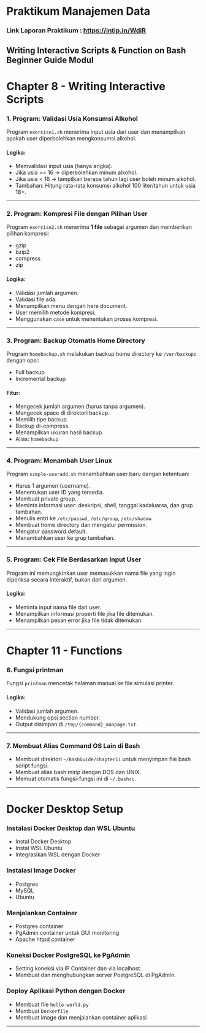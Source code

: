 
# Praktikum Manajemen Data  
### Link Laporan Praktikum : https://intip.in/WdiR

## Writing Interactive Scripts & Function on Bash Beginner Guide Modul

# Chapter 8 - Writing Interactive Scripts

### 1. Program: Validasi Usia Konsumsi Alkohol

Program `exercise1.sh` menerima input usia dari user dan menampilkan apakah user diperbolehkan mengkonsumsi alkohol.

#### Logika:
- Memvalidasi input usia (hanya angka).
- Jika usia >= 16 → diperbolehkan minum alkohol.
- Jika usia < 16 → tampilkan berapa tahun lagi user boleh minum alkohol.
- Tambahan: Hitung rata-rata konsumsi alkohol 100 liter/tahun untuk usia 18+.

---

### 2. Program: Kompresi File dengan Pilihan User

Program `exercise2.sh` menerima **1 file** sebagai argumen dan memberikan pilihan kompresi:
- gzip
- bzip2
- compress
- zip

#### Logika:
- Validasi jumlah argumen.
- Validasi file ada.
- Menampilkan menu dengan here document.
- User memilih metode kompresi.
- Menggunakan `case` untuk menentukan proses kompresi.

---

### 3. Program: Backup Otomatis Home Directory

Program `homebackup.sh` melakukan backup home directory ke `/var/backups` dengan opsi:
- Full backup
- Incremental backup

#### Fitur:
- Mengecek jumlah argumen (harus tanpa argumen).
- Mengecek space di direktori backup.
- Memilih tipe backup.
- Backup di-compress.
- Menampilkan ukuran hasil backup.
- Alias: `homebackup`

---

### 4. Program: Menambah User Linux

Program `simple-useradd.sh` menambahkan user baru dengan ketentuan:
- Harus 1 argumen (username).
- Menentukan user ID yang tersedia.
- Membuat private group.
- Meminta informasi user: deskripsi, shell, tanggal kadaluarsa, dan grup tambahan.
- Menulis entri ke `/etc/passwd`, `/etc/group`, `/etc/shadow`.
- Membuat home directory dan mengatur permission.
- Mengatur password default.
- Menambahkan user ke grup tambahan.

---

### 5. Program: Cek File Berdasarkan Input User

Program ini memungkinkan user memasukkan nama file yang ingin diperiksa secara interaktif, bukan dari argumen.

#### Logika:
- Meminta input nama file dari user.
- Menampilkan informasi properti file jika file ditemukan.
- Menampilkan pesan error jika file tidak ditemukan.

---

# Chapter 11 - Functions

### 6. Fungsi printman

Fungsi `printman` mencetak halaman manual ke file simulasi printer.

#### Logika:
- Validasi jumlah argumen.
- Mendukung opsi section number.
- Output disimpan di `/tmp/{command}_manpage.txt`.

---

### 7. Membuat Alias Command OS Lain di Bash

- Membuat direktori `~/BashGuide/chapter11` untuk menyimpan file bash script fungsi.
- Membuat alias bash mirip dengan DOS dan UNIX.
- Memuat otomatis fungsi-fungsi ini di `~/.bashrc`.

---

# Docker Desktop Setup

### Instalasi Docker Desktop dan WSL Ubuntu
- Instal Docker Desktop
- Instal WSL Ubuntu
- Integrasikan WSL dengan Docker

### Instalasi Image Docker
- Postgres
- MySQL
- Ubuntu

### Menjalankan Container
- Postgres container
- PgAdmin container untuk GUI monitoring
- Apache httpd container

### Koneksi Docker PostgreSQL ke PgAdmin

- Setting koneksi via IP Container dan via localhost.
- Membuat dan menghubungkan server PostgreSQL di PgAdmin.

### Deploy Aplikasi Python dengan Docker
- Membuat file `hello-world.py`
- Membuat `Dockerfile`
- Membuat image dan menjalankan container aplikasi

---
